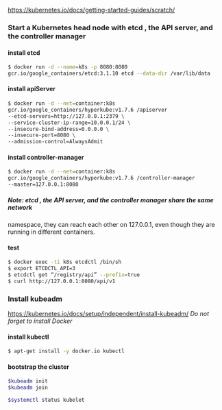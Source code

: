 https://kubernetes.io/docs/getting-started-guides/scratch/

### Start a Kubernetes head node with etcd , the API server, and the controller manager
#### install etcd
```sh
$ docker run -d --name=k8s -p 8080:8080
gcr.io/google_containers/etcd:3.1.10 etcd --data-dir /var/lib/data
```
#### install apiServer
```sh
$ docker run -d --net=container:k8s
gcr.io/google_containers/hyperkube:v1.7.6 /apiserver
--etcd-servers=http://127.0.0.1:2379 \
--service-cluster-ip-range=10.0.0.1/24 \
--insecure-bind-address=0.0.0.0 \
--insecure-port=8080 \
--admission-control=AlwaysAdmit
```
#### install controller-manager
```sh
$ docker run -d --net=container:k8s
gcr.io/google_containers/hyperkube:v1.7.6 /controller-manager
--master=127.0.0.1:8080
```
##### Note: etcd , the API server, and the controller manager share the same network 
namespace, they can reach each other on 127.0.0.1, even though they are running in different
containers.
#### test
```sh
$ docker exec -ti k8s etcdctl /bin/sh
$ export ETCDCTL_API=3
$ etcdctl get “/registry/api” --prefix=true
$ curl http://127.0.0.1:8080/api/v1
```

### Install kubeadm
https://kubernetes.io/docs/setup/independent/install-kubeadm/
*Do not forget to install Docker*
#### install kubectl
```sh
$ apt-get install -y docker.io kubectl
```
#### bootstrap the cluster
```sh
$kubeadm init
$kubeadm join
```

```sh
$systemctl status kubelet
```
